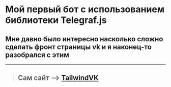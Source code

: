 # **Мой первый бот с использованием библиотеки Telegraf.js**

## **Мне давно было интересно насколько сложно сделать фронт страницы vk и я наконец-то разобрался с этим**

---

> ## Сам сайт --> [TailwindVK](https://timproger.github.io/Tailwind_VK/# "Нажми сюда ;)")
